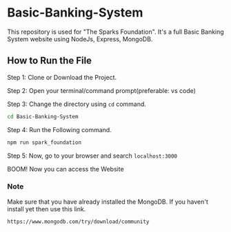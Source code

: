 # Basic-Banking-System
This repository is used for "The Sparks Foundation". It's a full Basic Banking System website using NodeJs, Express, MongoDB.

## How to Run the File

Step 1: Clone or Download the Project.

Step 2: Open your terminal/command prompt(preferable: vs code)

Step 3: Change the directory using `cd` command.
```bash
cd Basic-Banking-System
```

Step 4: Run the Following command.
```bash
npm run spark_foundation
```

Step 5: Now, go to your browser and search `localhost:3000`

BOOM! Now you can access the Website

### Note 

Make sure that you have already installed the MongoDB.
If you haven't install yet then use this link.
```md 
https://www.mongodb.com/try/download/community
```

